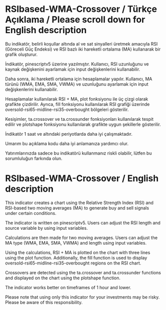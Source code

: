 # RSIbased-WMA-Crossover / Türkçe Açıklama / Please scroll down for English description

Bu indikatör, belirli koşullar altında al ve sat sinyalleri üretmek amacıyla RSI (Göreceli Güç Endeksi) ve RSI bazlı iki hareketli ortalama (MA) kullanarak bir grafik oluşturur.

İndikatör, pinescriptv5 üzerine yazılmıştır. Kullanıcı, RSI uzunluğunu ve kaynak değişkenini ayarlamak için input değişkenlerini kullanabilir.

Daha sonra, iki hareketli ortalama için hesaplamalar yapılır. Kullanıcı, MA türünü (WMA, EMA, SMA, VWMA) ve uzunluğunu ayarlamak için input değişkenlerini kullanabilir.

Hesaplamalar kullanılarak RSI + MA, plot fonksiyonu ile üç çizgi olarak grafikte çizdirilir. Ayrıca, fill fonksiyonu kullanılarak RSI grafiği üzerinde oversold-rsi65-midline-rsi35-overbought bölgeleri gösterilir.

Kesişimler, ta.crossover ve ta.crossunder fonksiyonları kullanılarak tespit edilir ve plotshape fonksiyonu kullanılarak grafikte uygun şekillerle gösterilir.

İndikatör 1 saat ve altındaki periyotlarda daha iyi çalışmaktadır.

Umarım bu açıklama kodu daha iyi anlamanıza yardımcı olur.

Yatırımlarınızda sadece bu indikatörü kullanmanız riskli olabilir, lütfen bu sorumluluğun farkında olun.

# RSIbased-WMA-Crossover / English description

This indicator creates a chart using the Relative Strength Index (RSI) and RSI-based two moving averages (MA) to generate buy and sell signals under certain conditions.

The indicator is written on pinescriptv5. Users can adjust the RSI length and source variable by using input variables.

Calculations are then made for two moving averages. Users can adjust the MA type (WMA, EMA, SMA, VWMA) and length using input variables.

Using the calculations, RSI + MA is plotted on the chart with three lines using the plot function. Additionally, the fill function is used to display oversold-rsi65-midline-rsi35-overbought regions on the RSI chart.

Crossovers are detected using the ta.crossover and ta.crossunder functions and displayed on the chart using the plotshape function.

The indicator works better on timeframes of 1 hour and lower.

Please note that using only this indicator for your investments may be risky. Please be aware of this responsibility.
